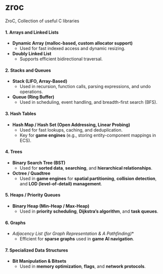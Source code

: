 # zroc
ZroC, Collection of useful C libraries

#### **1. Arrays and Linked Lists**
- **Dynamic Array (malloc-based, custom allocator support)**  
  - Used for fast indexed access and dynamic resizing.  
- **Doubly Linked List**  
  - Supports efficient bidirectional traversal.  

#### **2. Stacks and Queues**
- **Stack (LIFO, Array-Based)**
  - Used in recursion, function calls, parsing expressions, and undo operations.  
- **Queue (Ring Buffer)**
  - Used in scheduling, event handling, and breadth-first search (BFS).  

#### **3. Hash Tables**
- **Hash Map / Hash Set (Open Addressing, Linear Probing)**  
  - Used for fast lookups, caching, and deduplication.  
  - Key for **game engines** (e.g., storing entity-component mappings in ECS).  

#### **4. Trees**
- **Binary Search Tree (BST)**  
  - Used for **sorted data**, **searching**, and **hierarchical relationships**.  
- **Octree / Quadtree**  
  - Used in **game engines** for **spatial partitioning**, **collision detection**, and **LOD (level-of-detail) management**.  

#### **5. Heaps / Priority Queues**
- **Binary Heap (Min-Heap / Max-Heap)**  
  - Used in **priority scheduling**, **Dijkstra’s algorithm**, and **task queues**.  

#### **6. Graphs**
- **Adjacency List (for Graph Representation & A* Pathfinding)**  
  - Efficient for **sparse graphs** used in **game AI navigation**.  

#### **7. Specialized Data Structures**
- **Bit Manipulation & Bitsets**  
  - Used in **memory optimization**, **flags**, and **network protocols**.  
